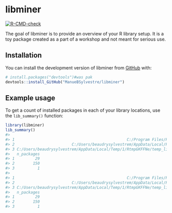 
<!-- README.md is generated from README.Rmd. Please edit that file -->

# libminer

<!-- badges: start -->

[![R-CMD-check](https://github.com/ManueBSylvestre/libminer/actions/workflows/R-CMD-check.yaml/badge.svg)](https://github.com/ManueBSylvestre/libminer/actions/workflows/R-CMD-check.yaml)
<!-- badges: end -->

The goal of libminer is to provide an overview of your R library setup.
It is a toy package created as a part of a workshop and not meant for
serious use.

## Installation

You can install the development version of libminer from
[GitHub](https://github.com/) with:

``` r
# install.packages("devtools")#was pak
devtools::install_GitHub("ManueBSylvestre/libminer")
```

## Example usage

To get a count of installed packages in each of your library locations,
use the `lib_summary()` function:

``` r
library(libminer)
lib_summary()
#>                                                                              Library
#> 1                                                 C:/Program Files/R/R-4.4.1/library
#> 2                         C:/Users/beaudrysylvestrem/AppData/Local/R/win-library/4.4
#> 3 C:/Users/beaudrysylvestrem/AppData/Local/Temp/1/RtmpGKFFNe/temp_libpath868c4ec1236
#>   n_packages
#> 1         29
#> 2        150
#> 3          1
#>                                                                              Library
#> 1                                                 C:/Program Files/R/R-4.4.1/library
#> 2                         C:/Users/beaudrysylvestrem/AppData/Local/R/win-library/4.4
#> 3 C:/Users/beaudrysylvestrem/AppData/Local/Temp/1/RtmpGKFFNe/temp_libpath868c4ec1236
#>   n_packages
#> 1         29
#> 2        150
#> 3          1
```
